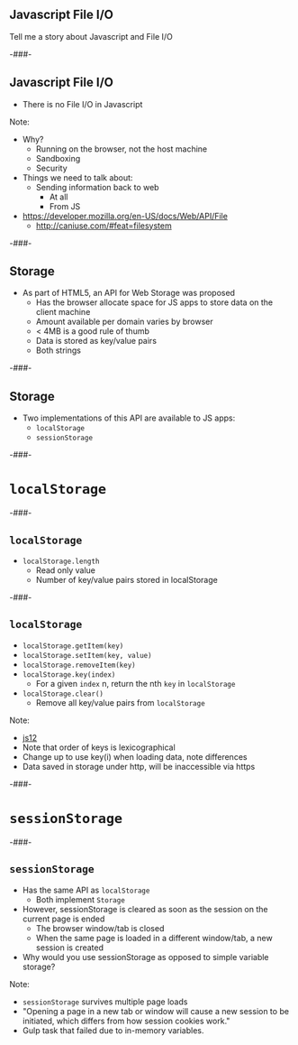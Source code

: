 ## Javascript File I/O

<!-- .slide: class="element-bkg" -->
<!-- .slide: data-background-image="https://media.giphy.com/media/TbUMPa2py8UVi/giphy.gif" -->

Tell me a story about Javascript and File I/O

-###-

## Javascript File I/O

* There is no File I/O in Javascript

Note:
* Why?
	* Running on the browser, not the host machine
	* Sandboxing
	* Security
* Things we need to talk about:
	* Sending information back to web
		* At all
		* From JS
* <https://developer.mozilla.org/en-US/docs/Web/API/File>
	* <http://caniuse.com/#feat=filesystem>

-###-

## Storage

* As part of HTML5, an API for Web Storage was proposed
	* Has the browser allocate space for JS apps to store data on the client machine
	* Amount available per domain varies by browser
	* < 4MB is a good rule of thumb
	* Data is stored as key/value pairs
	* Both strings

-###-

## Storage

* Two implementations of this API are available to JS apps:
	* `localStorage`
	* `sessionStorage`

-###-

# `localStorage`

<!-- .slide: class="section-title" data-background="lib/images/section-bkg.png" -->

-###-

## `localStorage`

* `localStorage.length`
	* Read only value
	* Number of key/value pairs stored in localStorage

-###-

## `localStorage`

* `localStorage.getItem(key)`
* `localStorage.setItem(key, value)`
* `localStorage.removeItem(key)`
* `localStorage.key(index)`
	* For a given `index` n, return the nth `key` in `localStorage`
* `localStorage.clear()`
	* Remove all key/value pairs from `localStorage`

Note:
* [js12](https://w8s-class.github.io/CS1520-Class-Information/examples/js/js12_storage.html)
* Note that order of keys is lexicographical
* Change up to use key(i) when loading data, note differences
* Data saved in storage under http, will be inaccessible via https

-###-

# `sessionStorage`

<!-- .slide: class="section-title" data-background="lib/images/section-bkg.png" -->

-###-

## `sessionStorage`

* Has the same API as `localStorage`
	* Both implement `Storage`
* However, sessionStorage is cleared as soon as the session on the current page is ended
	* The browser window/tab is closed
	* When the same page is loaded in a different window/tab, a new session is created
* Why would you use sessionStorage as opposed to simple variable storage?


Note:
* `sessionStorage` survives multiple page loads
* "Opening a page in a new tab or window will cause a new session to be initiated, which differs from how session cookies work."
* Gulp task that failed due to in-memory variables.
